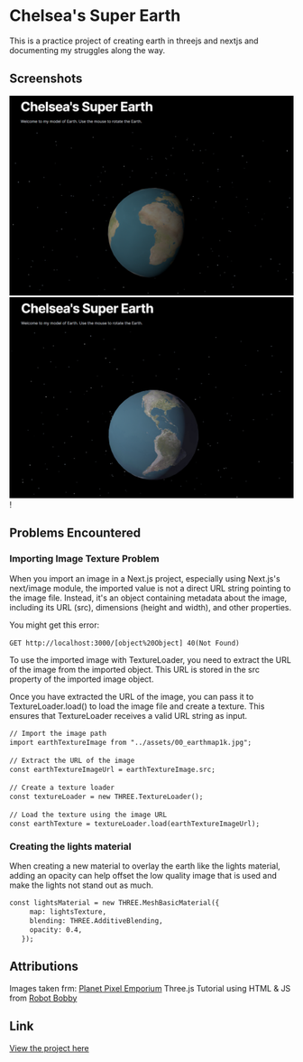 # Chelsea's Super Earth

This is a practice project of creating earth in threejs and nextjs and documenting my struggles along the way.

## Screenshots
![Earth with stars](regular.png)
![Earth with lights](lights.png)!

## Problems Encountered

### Importing Image Texture Problem

When you import an image in a Next.js project, especially using Next.js's next/image module, the imported value is not a direct URL string pointing to the image file. Instead, it's an object containing metadata about the image, including its URL (src), dimensions (height and width), and other properties.

You might get this error:

`GET http://localhost:3000/[object%20Object] 40(Not Found)`

To use the imported image with TextureLoader, you need to extract the URL of the image from the imported object. This URL is stored in the src property of the imported image object.

Once you have extracted the URL of the image, you can pass it to TextureLoader.load() to load the image file and create a texture. This ensures that TextureLoader receives a valid URL string as input.

```
// Import the image path
import earthTextureImage from "../assets/00_earthmap1k.jpg";

// Extract the URL of the image
const earthTextureImageUrl = earthTextureImage.src;

// Create a texture loader
const textureLoader = new THREE.TextureLoader();

// Load the texture using the image URL
const earthTexture = textureLoader.load(earthTextureImageUrl);
```

### Creating the lights material

When creating a new material to overlay the earth like the lights material, adding an opacity can help offset the low quality image that is used and make the lights not stand out as much.

```
const lightsMaterial = new THREE.MeshBasicMaterial({
     map: lightsTexture,
     blending: THREE.AdditiveBlending,
     opacity: 0.4,
   });
```

## Attributions

Images taken frm: [Planet Pixel Emporium](https://planetpixelemporium.com/earth.html)
Three.js Tutorial using HTML & JS from [Robot Bobby](https://www.youtube.com/watch?v=FntV9iEJ0tU&ab_channel=RobotBobby)

## Link

[View the project here](https://chelseas-super-earth.vercel.app/) 
